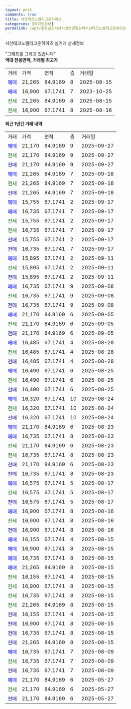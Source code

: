 ```yaml
---
layout: post
comments: true
title: 서산테크노밸리고운하이츠
categories: [아파트정보]
permalink: /apt/충청남도서산시성연면일람리서산테크노밸리고운하이츠
---
```


서산테크노밸리고운하이츠 실거래 상세정보

<script type="text/javascript">
  google.charts.load('current', {'packages':['line', 'corechart']});
  google.charts.setOnLoadCallback(drawChart);

  function drawChart() {
    var data = new google.visualization.DataTable();
    data.addColumn('date', '거래일');
    data.addColumn('number', "매매");
    data.addColumn('number', "전세");
    data.addColumn('number', "전매");

    data.addRows([[new Date(Date.parse("2025-09-27")), 21170, null, null], [new Date(Date.parse("2025-09-27")), null, 21170, null], [new Date(Date.parse("2025-09-27")), null, null, 21170], [new Date(Date.parse("2025-09-18")), 21265, null, null], [new Date(Date.parse("2025-09-18")), null, 21265, null], [new Date(Date.parse("2025-09-18")), null, null, 21265], [new Date(Date.parse("2025-09-17")), 15755, null, null], [new Date(Date.parse("2025-09-17")), 16735, null, null], [new Date(Date.parse("2025-09-17")), null, 15755, null], [new Date(Date.parse("2025-09-17")), null, 16735, null], [new Date(Date.parse("2025-09-17")), null, null, 15755], [new Date(Date.parse("2025-09-17")), null, null, 16735], [new Date(Date.parse("2025-09-11")), 15895, null, null], [new Date(Date.parse("2025-09-11")), null, 15895, null], [new Date(Date.parse("2025-09-11")), null, null, 15895], [new Date(Date.parse("2025-09-08")), 16735, null, null], [new Date(Date.parse("2025-09-08")), null, 16735, null], [new Date(Date.parse("2025-09-08")), null, null, 16735], [new Date(Date.parse("2025-09-05")), 21170, null, null], [new Date(Date.parse("2025-09-05")), null, 21170, null], [new Date(Date.parse("2025-09-05")), null, null, 21170], [new Date(Date.parse("2025-08-28")), 16485, null, null], [new Date(Date.parse("2025-08-28")), null, 16485, null], [new Date(Date.parse("2025-08-28")), null, null, 16485], [new Date(Date.parse("2025-08-25")), 16490, null, null], [new Date(Date.parse("2025-08-25")), null, 16490, null], [new Date(Date.parse("2025-08-25")), null, null, 16490], [new Date(Date.parse("2025-08-24")), 16320, null, null], [new Date(Date.parse("2025-08-24")), null, 16320, null], [new Date(Date.parse("2025-08-24")), null, null, 16320], [new Date(Date.parse("2025-08-23")), 21170, null, null], [new Date(Date.parse("2025-08-23")), 16735, null, null], [new Date(Date.parse("2025-08-23")), null, 21170, null], [new Date(Date.parse("2025-08-23")), null, 16735, null], [new Date(Date.parse("2025-08-23")), null, null, 21170], [new Date(Date.parse("2025-08-23")), null, null, 16735], [new Date(Date.parse("2025-08-17")), 16575, null, null], [new Date(Date.parse("2025-08-17")), null, 16575, null], [new Date(Date.parse("2025-08-17")), null, null, 16575], [new Date(Date.parse("2025-08-16")), 16900, null, null], [new Date(Date.parse("2025-08-16")), null, 16900, null], [new Date(Date.parse("2025-08-16")), null, null, 16900], [new Date(Date.parse("2025-08-15")), 16155, null, null], [new Date(Date.parse("2025-08-15")), 16900, null, null], [new Date(Date.parse("2025-08-15")), 16735, null, null], [new Date(Date.parse("2025-08-15")), 21265, null, null], [new Date(Date.parse("2025-08-15")), null, 16155, null], [new Date(Date.parse("2025-08-15")), null, 16900, null], [new Date(Date.parse("2025-08-15")), null, 16735, null], [new Date(Date.parse("2025-08-15")), null, 21265, null], [new Date(Date.parse("2025-08-15")), null, null, 16155], [new Date(Date.parse("2025-08-15")), null, null, 16900], [new Date(Date.parse("2025-08-15")), null, null, 16735], [new Date(Date.parse("2025-08-15")), null, null, 21265], [new Date(Date.parse("2025-08-09")), 16735, null, null], [new Date(Date.parse("2025-08-09")), null, 16735, null], [new Date(Date.parse("2025-08-09")), null, null, 16735], [new Date(Date.parse("2025-05-27")), 21170, null, null], [new Date(Date.parse("2025-05-27")), null, 21170, null], [new Date(Date.parse("2025-05-27")), null, null, 21170]]);

    var options = {
      hAxis: {
        format: 'yyyy/MM/dd'
      },    
      lineWidth: 0,
      pointsVisible: true,    
      title: '최근 1년간 유형별 실거래가 분포',
      legend: { position: 'bottom' }
    };

    var formatter = new google.visualization.NumberFormat({pattern:'###,###'} );
    formatter.format(data, 1);
    formatter.format(data, 2);
    
    setTimeout(function() {
        var chart = new google.visualization.LineChart(document.getElementById('columnchart_material'));
        chart.draw(data, (options));
        document.getElementById('loading').style.display = 'none';
    }, 200);
  }
</script>


<div id="loading" style="z-index:20; display: block; margin-left: 0px">"그래프를 그리고 있습니다"</div>
<div id="columnchart_material" style="width: 95%; margin-left: 0px; display: block"></div>
<!-- contents start -->
<b>역대 전용면적, 거래별 최고가</b>
<table class="sortable">
    <tr>
      <td>거래</td>
      <td>가격</td>
      <td>면적</td>
      <td>층</td>
      <td>거래일</td>
    </tr>
        <tr>
          <td><a style="color: blue">매매</a></td>
          <td>21,265</td>
          <td>84.9169</td>
          <td>8</td>
          <td>2025-08-15</td>
        </tr>            <tr>
          <td><a style="color: blue">매매</a></td>
          <td>16,900</td>
          <td>67.1741</td>
          <td>7</td>
          <td>2023-10-25</td>
        </tr>        
        <tr>
              <td><a style="color: darkgreen">전세</a></td>
              <td>21,265</td>
              <td>84.9169</td>
              <td>8</td>
              <td>2025-08-15</td>
            </tr>            <tr>
              <td><a style="color: darkgreen">전세</a></td>
              <td>16,900</td>
              <td>67.1741</td>
              <td>8</td>
              <td>2025-08-16</td>
            </tr>        
    
</table>

<b>최근 1년간 거래 내역</b>

<table class="sortable">
    <tr>
      <td>거래</td>
      <td>가격</td>
      <td>면적</td>
      <td>층</td>
      <td>거래일</td>
    </tr>
    <tr>
      <td><a style="color: blue">매매</a></td>
      <td>21,170</td>
      <td>84.9169</td>
      <td>9</td>
      <td>2025-09-27</td>
    </tr>          <tr>
      <td><a style="color: darkgreen">전세</a></td>
      <td>21,170</td>
      <td>84.9169</td>
      <td>9</td>
      <td>2025-09-27</td>
    </tr>          <tr>
      <td><a style="color: darkblue">전매</a></td>
      <td>21,170</td>
      <td>84.9169</td>
      <td>9</td>
      <td>2025-09-27</td>
    </tr>          <tr>
      <td><a style="color: blue">매매</a></td>
      <td>21,265</td>
      <td>84.9169</td>
      <td>7</td>
      <td>2025-09-18</td>
    </tr>          <tr>
      <td><a style="color: darkgreen">전세</a></td>
      <td>21,265</td>
      <td>84.9169</td>
      <td>7</td>
      <td>2025-09-18</td>
    </tr>          <tr>
      <td><a style="color: darkblue">전매</a></td>
      <td>21,265</td>
      <td>84.9169</td>
      <td>7</td>
      <td>2025-09-18</td>
    </tr>          <tr>
      <td><a style="color: blue">매매</a></td>
      <td>15,755</td>
      <td>67.1741</td>
      <td>2</td>
      <td>2025-09-17</td>
    </tr>          <tr>
      <td><a style="color: blue">매매</a></td>
      <td>16,735</td>
      <td>67.1741</td>
      <td>7</td>
      <td>2025-09-17</td>
    </tr>          <tr>
      <td><a style="color: darkgreen">전세</a></td>
      <td>15,755</td>
      <td>67.1741</td>
      <td>2</td>
      <td>2025-09-17</td>
    </tr>          <tr>
      <td><a style="color: darkgreen">전세</a></td>
      <td>16,735</td>
      <td>67.1741</td>
      <td>7</td>
      <td>2025-09-17</td>
    </tr>          <tr>
      <td><a style="color: darkblue">전매</a></td>
      <td>15,755</td>
      <td>67.1741</td>
      <td>2</td>
      <td>2025-09-17</td>
    </tr>          <tr>
      <td><a style="color: darkblue">전매</a></td>
      <td>16,735</td>
      <td>67.1741</td>
      <td>7</td>
      <td>2025-09-17</td>
    </tr>          <tr>
      <td><a style="color: blue">매매</a></td>
      <td>15,895</td>
      <td>67.1741</td>
      <td>2</td>
      <td>2025-09-11</td>
    </tr>          <tr>
      <td><a style="color: darkgreen">전세</a></td>
      <td>15,895</td>
      <td>67.1741</td>
      <td>2</td>
      <td>2025-09-11</td>
    </tr>          <tr>
      <td><a style="color: darkblue">전매</a></td>
      <td>15,895</td>
      <td>67.1741</td>
      <td>2</td>
      <td>2025-09-11</td>
    </tr>          <tr>
      <td><a style="color: blue">매매</a></td>
      <td>16,735</td>
      <td>67.1741</td>
      <td>9</td>
      <td>2025-09-08</td>
    </tr>          <tr>
      <td><a style="color: darkgreen">전세</a></td>
      <td>16,735</td>
      <td>67.1741</td>
      <td>9</td>
      <td>2025-09-08</td>
    </tr>          <tr>
      <td><a style="color: darkblue">전매</a></td>
      <td>16,735</td>
      <td>67.1741</td>
      <td>9</td>
      <td>2025-09-08</td>
    </tr>          <tr>
      <td><a style="color: blue">매매</a></td>
      <td>21,170</td>
      <td>84.9169</td>
      <td>6</td>
      <td>2025-09-05</td>
    </tr>          <tr>
      <td><a style="color: darkgreen">전세</a></td>
      <td>21,170</td>
      <td>84.9169</td>
      <td>6</td>
      <td>2025-09-05</td>
    </tr>          <tr>
      <td><a style="color: darkblue">전매</a></td>
      <td>21,170</td>
      <td>84.9169</td>
      <td>6</td>
      <td>2025-09-05</td>
    </tr>          <tr>
      <td><a style="color: blue">매매</a></td>
      <td>16,485</td>
      <td>67.1741</td>
      <td>4</td>
      <td>2025-08-28</td>
    </tr>          <tr>
      <td><a style="color: darkgreen">전세</a></td>
      <td>16,485</td>
      <td>67.1741</td>
      <td>4</td>
      <td>2025-08-28</td>
    </tr>          <tr>
      <td><a style="color: darkblue">전매</a></td>
      <td>16,485</td>
      <td>67.1741</td>
      <td>4</td>
      <td>2025-08-28</td>
    </tr>          <tr>
      <td><a style="color: blue">매매</a></td>
      <td>16,490</td>
      <td>67.1741</td>
      <td>6</td>
      <td>2025-08-25</td>
    </tr>          <tr>
      <td><a style="color: darkgreen">전세</a></td>
      <td>16,490</td>
      <td>67.1741</td>
      <td>6</td>
      <td>2025-08-25</td>
    </tr>          <tr>
      <td><a style="color: darkblue">전매</a></td>
      <td>16,490</td>
      <td>67.1741</td>
      <td>6</td>
      <td>2025-08-25</td>
    </tr>          <tr>
      <td><a style="color: blue">매매</a></td>
      <td>16,320</td>
      <td>67.1741</td>
      <td>10</td>
      <td>2025-08-24</td>
    </tr>          <tr>
      <td><a style="color: darkgreen">전세</a></td>
      <td>16,320</td>
      <td>67.1741</td>
      <td>10</td>
      <td>2025-08-24</td>
    </tr>          <tr>
      <td><a style="color: darkblue">전매</a></td>
      <td>16,320</td>
      <td>67.1741</td>
      <td>10</td>
      <td>2025-08-24</td>
    </tr>          <tr>
      <td><a style="color: blue">매매</a></td>
      <td>21,170</td>
      <td>84.9169</td>
      <td>6</td>
      <td>2025-08-23</td>
    </tr>          <tr>
      <td><a style="color: blue">매매</a></td>
      <td>16,735</td>
      <td>67.1741</td>
      <td>8</td>
      <td>2025-08-23</td>
    </tr>          <tr>
      <td><a style="color: darkgreen">전세</a></td>
      <td>21,170</td>
      <td>84.9169</td>
      <td>6</td>
      <td>2025-08-23</td>
    </tr>          <tr>
      <td><a style="color: darkgreen">전세</a></td>
      <td>16,735</td>
      <td>67.1741</td>
      <td>8</td>
      <td>2025-08-23</td>
    </tr>          <tr>
      <td><a style="color: darkblue">전매</a></td>
      <td>21,170</td>
      <td>84.9169</td>
      <td>6</td>
      <td>2025-08-23</td>
    </tr>          <tr>
      <td><a style="color: darkblue">전매</a></td>
      <td>16,735</td>
      <td>67.1741</td>
      <td>8</td>
      <td>2025-08-23</td>
    </tr>          <tr>
      <td><a style="color: blue">매매</a></td>
      <td>16,575</td>
      <td>67.1741</td>
      <td>5</td>
      <td>2025-08-17</td>
    </tr>          <tr>
      <td><a style="color: darkgreen">전세</a></td>
      <td>16,575</td>
      <td>67.1741</td>
      <td>5</td>
      <td>2025-08-17</td>
    </tr>          <tr>
      <td><a style="color: darkblue">전매</a></td>
      <td>16,575</td>
      <td>67.1741</td>
      <td>5</td>
      <td>2025-08-17</td>
    </tr>          <tr>
      <td><a style="color: blue">매매</a></td>
      <td>16,900</td>
      <td>67.1741</td>
      <td>8</td>
      <td>2025-08-16</td>
    </tr>          <tr>
      <td><a style="color: darkgreen">전세</a></td>
      <td>16,900</td>
      <td>67.1741</td>
      <td>8</td>
      <td>2025-08-16</td>
    </tr>          <tr>
      <td><a style="color: darkblue">전매</a></td>
      <td>16,900</td>
      <td>67.1741</td>
      <td>8</td>
      <td>2025-08-16</td>
    </tr>          <tr>
      <td><a style="color: blue">매매</a></td>
      <td>16,155</td>
      <td>67.1741</td>
      <td>4</td>
      <td>2025-08-15</td>
    </tr>          <tr>
      <td><a style="color: blue">매매</a></td>
      <td>16,900</td>
      <td>67.1741</td>
      <td>8</td>
      <td>2025-08-15</td>
    </tr>          <tr>
      <td><a style="color: blue">매매</a></td>
      <td>16,735</td>
      <td>67.1741</td>
      <td>8</td>
      <td>2025-08-15</td>
    </tr>          <tr>
      <td><a style="color: blue">매매</a></td>
      <td>21,265</td>
      <td>84.9169</td>
      <td>8</td>
      <td>2025-08-15</td>
    </tr>          <tr>
      <td><a style="color: darkgreen">전세</a></td>
      <td>16,155</td>
      <td>67.1741</td>
      <td>4</td>
      <td>2025-08-15</td>
    </tr>          <tr>
      <td><a style="color: darkgreen">전세</a></td>
      <td>16,900</td>
      <td>67.1741</td>
      <td>8</td>
      <td>2025-08-15</td>
    </tr>          <tr>
      <td><a style="color: darkgreen">전세</a></td>
      <td>16,735</td>
      <td>67.1741</td>
      <td>8</td>
      <td>2025-08-15</td>
    </tr>          <tr>
      <td><a style="color: darkgreen">전세</a></td>
      <td>21,265</td>
      <td>84.9169</td>
      <td>8</td>
      <td>2025-08-15</td>
    </tr>          <tr>
      <td><a style="color: darkblue">전매</a></td>
      <td>16,155</td>
      <td>67.1741</td>
      <td>4</td>
      <td>2025-08-15</td>
    </tr>          <tr>
      <td><a style="color: darkblue">전매</a></td>
      <td>16,900</td>
      <td>67.1741</td>
      <td>8</td>
      <td>2025-08-15</td>
    </tr>          <tr>
      <td><a style="color: darkblue">전매</a></td>
      <td>16,735</td>
      <td>67.1741</td>
      <td>8</td>
      <td>2025-08-15</td>
    </tr>          <tr>
      <td><a style="color: darkblue">전매</a></td>
      <td>21,265</td>
      <td>84.9169</td>
      <td>8</td>
      <td>2025-08-15</td>
    </tr>          <tr>
      <td><a style="color: blue">매매</a></td>
      <td>16,735</td>
      <td>67.1741</td>
      <td>7</td>
      <td>2025-08-09</td>
    </tr>          <tr>
      <td><a style="color: darkgreen">전세</a></td>
      <td>16,735</td>
      <td>67.1741</td>
      <td>7</td>
      <td>2025-08-09</td>
    </tr>          <tr>
      <td><a style="color: darkblue">전매</a></td>
      <td>16,735</td>
      <td>67.1741</td>
      <td>7</td>
      <td>2025-08-09</td>
    </tr>          <tr>
      <td><a style="color: blue">매매</a></td>
      <td>21,170</td>
      <td>84.9169</td>
      <td>6</td>
      <td>2025-05-27</td>
    </tr>          <tr>
      <td><a style="color: darkgreen">전세</a></td>
      <td>21,170</td>
      <td>84.9169</td>
      <td>6</td>
      <td>2025-05-27</td>
    </tr>          <tr>
      <td><a style="color: darkblue">전매</a></td>
      <td>21,170</td>
      <td>84.9169</td>
      <td>6</td>
      <td>2025-05-27</td>
    </tr>      </table>
<!-- contents end -->    

